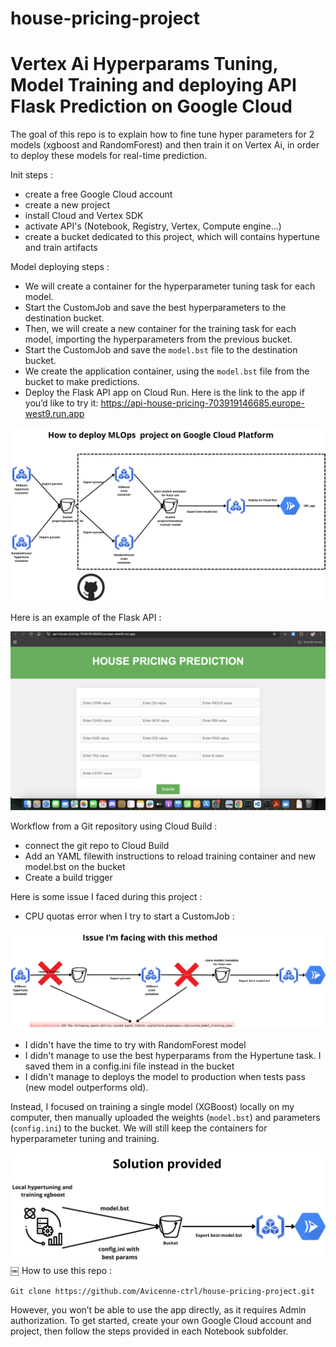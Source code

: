 # house-pricing-project

# Vertex Ai Hyperparams Tuning, Model Training and deploying API Flask Prediction on Google Cloud

The goal of this repo is to explain how to fine tune hyper parameters for 2 models (xgboost and RandomForest) and then train it on Vertex Ai, in order to deploy these models for real-time prediction.

Init steps :
- create a free Google Cloud account
- create a new project
- install Cloud and Vertex SDK
- activate API's (Notebook, Registry, Vertex, Compute engine...)
- create a bucket dedicated to this project, which will contains hypertune and train artifacts 

Model deploying steps :  
- We will create a container for the hyperparameter tuning task for each model.
- Start the CustomJob and save the best hyperparameters to the destination bucket.
- Then, we will create a new container for the training task for each model, importing the hyperparameters from the previous bucket.
- Start the CustomJob and save the ```model.bst``` file to the destination bucket.
- We create the application container, using the ```model.bst``` file from the bucket to make predictions.
- Deploy the Flask API app on Cloud Run. Here is the link to the app if you’d like to try it: https://api-house-pricing-703919146685.europe-west9.run.app

![First](images-readme/first-schema.png)

Here is an example of the Flask API :  

![API](images-readme/api-html.png)

Workflow from a Git repository using Cloud Build :  
- connect the git repo to Cloud Build
- Add an YAML filewith instructions to reload training container and new model.bst on the bucket
- Create a build trigger


Here is some issue I faced during this project :  

- CPU quotas error when I try to start a CustomJob : 

![Issue](images-readme/issue.png)

- I didn't have the time to try with RandomForest model
- I didn't manage to use the best hyperparams from the Hypertune task. I saved them in a config.ini file instead in the bucket
- I didn't manage to deploys the model to production when tests pass (new model outperforms old).  


Instead, I focused on training a single model (XGBoost) locally on my computer, then manually uploaded the weights (`model.bst`) and parameters (`config.ini`) to the bucket. We will still keep the containers for hyperparameter tuning and training.

![Issue](images-readme/solution.png)
￼
How to use this repo : 

```Git clone https://github.com/Avicenne-ctrl/house-pricing-project.git```

However, you won’t be able to use the app directly, as it requires Admin authorization. To get started, create your own Google Cloud account and project, then follow the steps provided in each Notebook subfolder.






